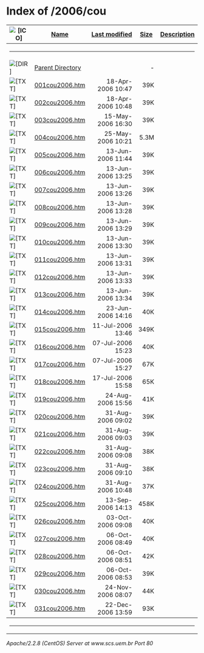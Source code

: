  <body>
<h1>Index of /2006/cou</h1>
<table><tr><th><img src="/icons/blank.gif" alt="[ICO]"></th><th><a href="?C=N;O=D">Name</a></th><th><a href="?C=M;O=A">Last modified</a></th><th><a href="?C=S;O=A">Size</a></th><th><a href="?C=D;O=A">Description</a></th></tr><tr><th colspan="5"><hr></th></tr>
<tr><td valign="top"><img src="/icons/back.gif" alt="[DIR]"></td><td><a href="/2006/">Parent Directory</a></td><td>&nbsp;</td><td align="right">  - </td></tr>
<tr><td valign="top"><img src="/icons/text.gif" alt="[TXT]"></td><td><a href="001cou2006.htm">001cou2006.htm</a></td><td align="right">18-Apr-2006 10:47  </td><td align="right"> 39K</td></tr>
<tr><td valign="top"><img src="/icons/text.gif" alt="[TXT]"></td><td><a href="002cou2006.htm">002cou2006.htm</a></td><td align="right">18-Apr-2006 10:48  </td><td align="right"> 39K</td></tr>
<tr><td valign="top"><img src="/icons/text.gif" alt="[TXT]"></td><td><a href="003cou2006.htm">003cou2006.htm</a></td><td align="right">15-May-2006 16:30  </td><td align="right"> 39K</td></tr>
<tr><td valign="top"><img src="/icons/text.gif" alt="[TXT]"></td><td><a href="004cou2006.htm">004cou2006.htm</a></td><td align="right">25-May-2006 10:21  </td><td align="right">5.3M</td></tr>
<tr><td valign="top"><img src="/icons/text.gif" alt="[TXT]"></td><td><a href="005cou2006.htm">005cou2006.htm</a></td><td align="right">13-Jun-2006 11:44  </td><td align="right"> 39K</td></tr>
<tr><td valign="top"><img src="/icons/text.gif" alt="[TXT]"></td><td><a href="006cou2006.htm">006cou2006.htm</a></td><td align="right">13-Jun-2006 13:25  </td><td align="right"> 39K</td></tr>
<tr><td valign="top"><img src="/icons/text.gif" alt="[TXT]"></td><td><a href="007cou2006.htm">007cou2006.htm</a></td><td align="right">13-Jun-2006 13:26  </td><td align="right"> 39K</td></tr>
<tr><td valign="top"><img src="/icons/text.gif" alt="[TXT]"></td><td><a href="008cou2006.htm">008cou2006.htm</a></td><td align="right">13-Jun-2006 13:28  </td><td align="right"> 39K</td></tr>
<tr><td valign="top"><img src="/icons/text.gif" alt="[TXT]"></td><td><a href="009cou2006.htm">009cou2006.htm</a></td><td align="right">13-Jun-2006 13:29  </td><td align="right"> 39K</td></tr>
<tr><td valign="top"><img src="/icons/text.gif" alt="[TXT]"></td><td><a href="010cou2006.htm">010cou2006.htm</a></td><td align="right">13-Jun-2006 13:30  </td><td align="right"> 39K</td></tr>
<tr><td valign="top"><img src="/icons/text.gif" alt="[TXT]"></td><td><a href="011cou2006.htm">011cou2006.htm</a></td><td align="right">13-Jun-2006 13:31  </td><td align="right"> 39K</td></tr>
<tr><td valign="top"><img src="/icons/text.gif" alt="[TXT]"></td><td><a href="012cou2006.htm">012cou2006.htm</a></td><td align="right">13-Jun-2006 13:33  </td><td align="right"> 39K</td></tr>
<tr><td valign="top"><img src="/icons/text.gif" alt="[TXT]"></td><td><a href="013cou2006.htm">013cou2006.htm</a></td><td align="right">13-Jun-2006 13:34  </td><td align="right"> 39K</td></tr>
<tr><td valign="top"><img src="/icons/text.gif" alt="[TXT]"></td><td><a href="014cou2006.htm">014cou2006.htm</a></td><td align="right">23-Jun-2006 14:16  </td><td align="right"> 40K</td></tr>
<tr><td valign="top"><img src="/icons/text.gif" alt="[TXT]"></td><td><a href="015cou2006.htm">015cou2006.htm</a></td><td align="right">11-Jul-2006 13:46  </td><td align="right">349K</td></tr>
<tr><td valign="top"><img src="/icons/text.gif" alt="[TXT]"></td><td><a href="016cou2006.htm">016cou2006.htm</a></td><td align="right">07-Jul-2006 15:23  </td><td align="right"> 40K</td></tr>
<tr><td valign="top"><img src="/icons/text.gif" alt="[TXT]"></td><td><a href="017cou2006.htm">017cou2006.htm</a></td><td align="right">07-Jul-2006 15:27  </td><td align="right"> 67K</td></tr>
<tr><td valign="top"><img src="/icons/text.gif" alt="[TXT]"></td><td><a href="018cou2006.htm">018cou2006.htm</a></td><td align="right">17-Jul-2006 15:58  </td><td align="right"> 65K</td></tr>
<tr><td valign="top"><img src="/icons/text.gif" alt="[TXT]"></td><td><a href="019cou2006.htm">019cou2006.htm</a></td><td align="right">24-Aug-2006 15:56  </td><td align="right"> 41K</td></tr>
<tr><td valign="top"><img src="/icons/text.gif" alt="[TXT]"></td><td><a href="020cou2006.htm">020cou2006.htm</a></td><td align="right">31-Aug-2006 09:02  </td><td align="right"> 39K</td></tr>
<tr><td valign="top"><img src="/icons/text.gif" alt="[TXT]"></td><td><a href="021cou2006.htm">021cou2006.htm</a></td><td align="right">31-Aug-2006 09:03  </td><td align="right"> 39K</td></tr>
<tr><td valign="top"><img src="/icons/text.gif" alt="[TXT]"></td><td><a href="022cou2006.htm">022cou2006.htm</a></td><td align="right">31-Aug-2006 09:08  </td><td align="right"> 38K</td></tr>
<tr><td valign="top"><img src="/icons/text.gif" alt="[TXT]"></td><td><a href="023cou2006.htm">023cou2006.htm</a></td><td align="right">31-Aug-2006 09:10  </td><td align="right"> 38K</td></tr>
<tr><td valign="top"><img src="/icons/text.gif" alt="[TXT]"></td><td><a href="024cou2006.htm">024cou2006.htm</a></td><td align="right">31-Aug-2006 10:48  </td><td align="right"> 37K</td></tr>
<tr><td valign="top"><img src="/icons/text.gif" alt="[TXT]"></td><td><a href="025cou2006.htm">025cou2006.htm</a></td><td align="right">13-Sep-2006 14:13  </td><td align="right">458K</td></tr>
<tr><td valign="top"><img src="/icons/text.gif" alt="[TXT]"></td><td><a href="026cou2006.htm">026cou2006.htm</a></td><td align="right">03-Oct-2006 09:08  </td><td align="right"> 40K</td></tr>
<tr><td valign="top"><img src="/icons/text.gif" alt="[TXT]"></td><td><a href="027cou2006.htm">027cou2006.htm</a></td><td align="right">06-Oct-2006 08:49  </td><td align="right"> 40K</td></tr>
<tr><td valign="top"><img src="/icons/text.gif" alt="[TXT]"></td><td><a href="028cou2006.htm">028cou2006.htm</a></td><td align="right">06-Oct-2006 08:51  </td><td align="right"> 42K</td></tr>
<tr><td valign="top"><img src="/icons/text.gif" alt="[TXT]"></td><td><a href="029cou2006.htm">029cou2006.htm</a></td><td align="right">06-Oct-2006 08:53  </td><td align="right"> 39K</td></tr>
<tr><td valign="top"><img src="/icons/text.gif" alt="[TXT]"></td><td><a href="030cou2006.htm">030cou2006.htm</a></td><td align="right">24-Nov-2006 08:07  </td><td align="right"> 44K</td></tr>
<tr><td valign="top"><img src="/icons/text.gif" alt="[TXT]"></td><td><a href="031cou2006.htm">031cou2006.htm</a></td><td align="right">22-Dec-2006 13:59  </td><td align="right"> 93K</td></tr>
<tr><th colspan="5"><hr></th></tr>
</table>
<address>Apache/2.2.8 (CentOS) Server at www.scs.uem.br Port 80</address>
</body></html>
